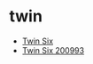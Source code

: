 # twin

 * [Twin Six](../../index/t/twin-six-200993.json)
 * [Twin Six 200993](../../index/t/twin-six-200993.json)
